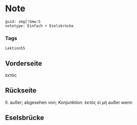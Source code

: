 # Note
```
guid: zmg[!Gmw:S
notetype: Einfach + Eselsbrücke
```

### Tags
```
Lektion55
```

## Vorderseite
ἐκτός

## Rückseite
II. außer; abgesehen von; 
<i>Konjunktion:</i> ἐκτὸς εἰ μή
außer wenn

## Eselsbrücke

